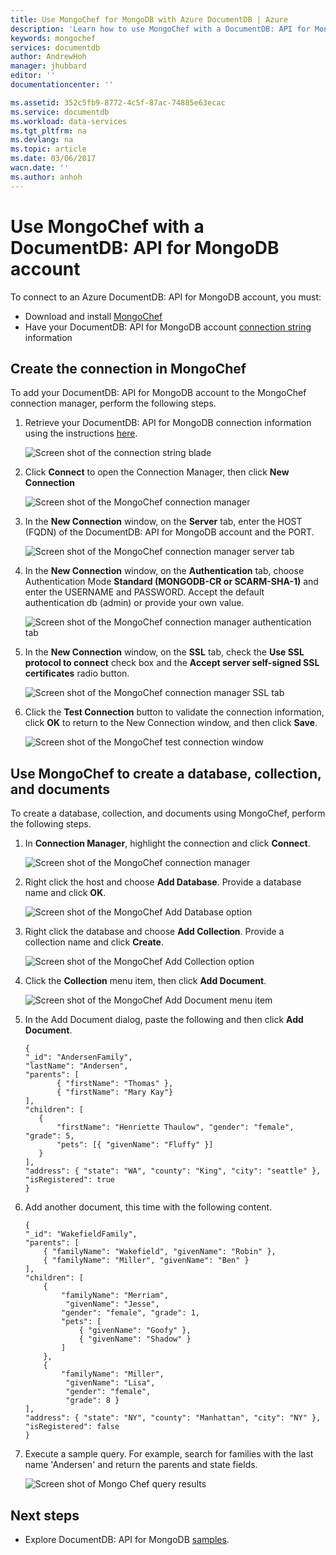 ```yaml
---
title: Use MongoChef for MongoDB with Azure DocumentDB | Azure
description: 'Learn how to use MongoChef with a DocumentDB: API for MongoDB account'
keywords: mongochef
services: documentdb
author: AndrewHoh
manager: jhubbard
editor: ''
documentationcenter: ''

ms.assetid: 352c5fb9-8772-4c5f-87ac-74885e63ecac
ms.service: documentdb
ms.workload: data-services
ms.tgt_pltfrm: na
ms.devlang: na
ms.topic: article
ms.date: 03/06/2017
wacn.date: ''
ms.author: anhoh
---
```


# Use MongoChef with a DocumentDB: API for MongoDB account

To connect to an Azure DocumentDB: API for MongoDB account, you must:

- Download and install [MongoChef](http://3t.io/mongochef)
- Have your DocumentDB: API for MongoDB account [connection string](./documentdb-connect-mongodb-account.md) information

## Create the connection in MongoChef
To add your DocumentDB: API for MongoDB account to the MongoChef connection manager, perform the following steps.

1. Retrieve your DocumentDB: API for MongoDB connection information using the instructions [here](./documentdb-connect-mongodb-account.md).

    ![Screen shot of the connection string blade](./media/documentdb-mongodb-mongochef/ConnectionStringBlade.png)
2. Click **Connect** to open the Connection Manager, then click **New Connection**

    ![Screen shot of the MongoChef connection manager](./media/documentdb-mongodb-mongochef/ConnectionManager.png)
3. In the **New Connection** window, on the **Server** tab, enter the HOST (FQDN) of the DocumentDB: API for MongoDB account and the PORT.

    ![Screen shot of the MongoChef connection manager server tab](./media/documentdb-mongodb-mongochef/ConnectionManagerServerTab.png)
4. In the **New Connection** window, on the **Authentication** tab, choose Authentication Mode **Standard (MONGODB-CR or SCARM-SHA-1)** and enter the USERNAME and PASSWORD.  Accept the default authentication db (admin) or provide your own value.

    ![Screen shot of the MongoChef connection manager authentication tab](./media/documentdb-mongodb-mongochef/ConnectionManagerAuthenticationTab.png)
5. In the **New Connection** window, on the **SSL** tab, check the **Use SSL protocol to connect** check box and the **Accept server self-signed SSL certificates** radio button.

    ![Screen shot of the MongoChef connection manager SSL tab](./media/documentdb-mongodb-mongochef/ConnectionManagerSSLTab.png)
6. Click the **Test Connection** button to validate the connection information, click **OK** to return to the New Connection window, and then click **Save**.

    ![Screen shot of the MongoChef test connection window](./media/documentdb-mongodb-mongochef/TestConnectionResults.png)

## Use MongoChef to create a database, collection, and documents
To create a database, collection, and documents using MongoChef, perform the following steps.

1. In **Connection Manager**, highlight the connection and click **Connect**.

    ![Screen shot of the MongoChef connection manager](./media/documentdb-mongodb-mongochef/ConnectToAccount.png)
2. Right click the host and choose **Add Database**.  Provide a database name and click **OK**.

    ![Screen shot of the MongoChef Add Database option](./media/documentdb-mongodb-mongochef/AddDatabase1.png)
3. Right click the database and choose **Add Collection**.  Provide a collection name and click **Create**.

    ![Screen shot of the MongoChef Add Collection option](./media/documentdb-mongodb-mongochef/AddCollection.png)
4. Click the **Collection** menu item, then click **Add Document**.

    ![Screen shot of the MongoChef Add Document menu item](./media/documentdb-mongodb-mongochef/AddDocument1.png)
5. In the Add Document dialog, paste the following and then click **Add Document**.

    ```
    {
    "_id": "AndersenFamily",
    "lastName": "Andersen",
    "parents": [
           { "firstName": "Thomas" },
           { "firstName": "Mary Kay"}
    ],
    "children": [
       {
           "firstName": "Henriette Thaulow", "gender": "female", "grade": 5,
           "pets": [{ "givenName": "Fluffy" }]
       }
    ],
    "address": { "state": "WA", "county": "King", "city": "seattle" },
    "isRegistered": true
    }
    ```
6. Add another document, this time with the following content.

    ```
    {
    "_id": "WakefieldFamily",
    "parents": [
        { "familyName": "Wakefield", "givenName": "Robin" },
        { "familyName": "Miller", "givenName": "Ben" }
    ],
    "children": [
        {
            "familyName": "Merriam",
             "givenName": "Jesse",
            "gender": "female", "grade": 1,
            "pets": [
                { "givenName": "Goofy" },
                { "givenName": "Shadow" }
            ]
        },
        {
            "familyName": "Miller",
             "givenName": "Lisa",
             "gender": "female",
             "grade": 8 }
    ],
    "address": { "state": "NY", "county": "Manhattan", "city": "NY" },
    "isRegistered": false
    }
    ```
7. Execute a sample query. For example, search for families with the last name 'Andersen' and return the parents and state fields.

    ![Screen shot of Mongo Chef query results](./media/documentdb-mongodb-mongochef/QueryDocument1.png)

## Next steps
- Explore DocumentDB: API for MongoDB [samples](./documentdb-mongodb-samples.md).
